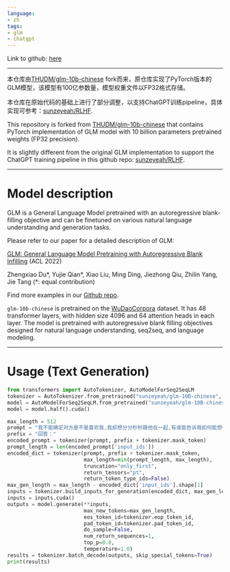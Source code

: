 ```yaml
---
language:
- zh
tags:
- glm
- chatgpt
---
```


Link to github: [here](https://github.com/sunzeyeah/RLHF)

---

本仓库由[THUDM/glm-10b-chinese](https://huggingface.co/THUDM/glm-10b-chinese) fork而来，原仓库实现了PyTorch版本的GLM模型，该模型有100亿参数量，模型权重文件以FP32格式存储。

本仓库在原始代码的基础上进行了部分调整，以支持ChatGPT训练pipeline，具体实现可参考：[sunzeyeah/RLHF](https://github.com/sunzeyeah/RLHF).

This repository is forked from [THUDM/glm-10b-chinese](https://huggingface.co/THUDM/glm-10b-chinese) that contains PyTorch implementation of GLM model with 10 billion parameters pretrained weights (FP32 precision).

It is slightly different from the original GLM implementation to support the ChatGPT training pipeline in this github repo: [sunzeyeah/RLHF](https://github.com/sunzeyeah/RLHF).

---

# Model description
GLM is a General Language Model pretrained with an autoregressive blank-filling objective and can be finetuned on various natural language understanding and generation tasks.

Please refer to our paper for a detailed description of GLM:

[GLM: General Language Model Pretraining with Autoregressive Blank Infilling](https://arxiv.org/abs/2103.10360) (ACL 2022)

Zhengxiao Du*, Yujie Qian*, Xiao Liu, Ming Ding, Jiezhong Qiu, Zhilin Yang, Jie Tang (*: equal contribution)

Find more examples in our [Github repo](https://github.com/THUDM/GLM).

`glm-10b-chinese` is pretrained on the [WuDaoCorpora](https://www.sciencedirect.com/science/article/pii/S2666651021000152) dataset. It has 48 transformer layers, with hidden size 4096 and 64 attention heads in each layer. The model is pretrained with autoregressive blank filling objectives designed for natural language understanding, seq2seq, and language modeling.

---

# Usage (Text Generation)
```python
from transformers import AutoTokenizer, AutoModelForSeq2SeqLM
tokenizer = AutoTokenizer.from_pretrained("sunzeyeah/glm-10B-chinese", trust_remote_code=True)
model = AutoModelForSeq2SeqLM.from_pretrained("sunzeyeah/glm-10B-chinese", trust_remote_code=True)
model = model.half().cuda()

max_length = 512
prompt = "我不能确定对方是不是喜欢我,我却想分分秒秒跟他在一起,有谁能告诉我如何能想他少一点"
prefix = "回答："
encoded_prompt = tokenizer(prompt, prefix + tokenizer.mask_token)
prompt_length = len(encoded_prompt['input_ids'])
encoded_dict = tokenizer(prompt, prefix + tokenizer.mask_token,
                         max_length=min(prompt_length, max_length),
                         truncation="only_first",
                         return_tensors="pt",
                         return_token_type_ids=False)
max_gen_length = max_length - encoded_dict['input_ids'].shape[1]
inputs = tokenizer.build_inputs_for_generation(encoded_dict, max_gen_length=max_gen_length, padding=True)
inputs = inputs.cuda()
outputs = model.generate(**inputs,
                         max_new_tokens=max_gen_length,
                         eos_token_id=tokenizer.eop_token_id,
                         pad_token_id=tokenizer.pad_token_id,
                         do_sample=False,
                         num_return_sequences=1,
                         top_p=0.8,
                         temperature=1.0)
results = tokenizer.batch_decode(outputs, skip_special_tokens=True)
print(results)
```


